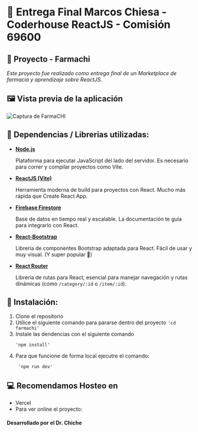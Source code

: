 # 🛒 Entrega Final Marcos Chiesa - Coderhouse ReactJS - Comisión 69600

## 💊 Proyecto - Farmachi

*Este proyecto fue realizado como entrega final de un Marketplace de farmacia y aprendizaje sobre ReactJS.*

## 🖼️ Vista previa de la aplicación

![Captura de FarmaCHI](public/CapturaAppFarmachi.png "Captura de la app")

## 📲 Dependencias / Librerias utilizadas:

* **[Node.js](https://nodejs.org/)**

  Plataforma para ejecutar JavaScript del lado del servidor. Es necesario para correr y compilar proyectos como Vite.
* **[ReactJS (Vite)]()**

  Herramienta moderna de build para proyectos con React. Mucho más rápida que Create React App.
* **[Firebase Firestore]()**

  Base de datos en tiempo real y escalable. La documentación te guía para integrarlo con React.
* **[React-Bootstrap]()**

  Librería de componentes Bootstrap adaptada para React. Fácil de usar y muy visual. (Y super popular 🤣)
* **[React Router]()**

  Librería de rutas para React, esencial para manejar navegación y rutas dinámicas (como `/category/:id` o `/item/:id`).

## 📝 Instalación:

1. Clone el repositorio
2. Utilice el siguiente comando para pararse dentro del proyecto `'cd farmachi'`
3. Instale las dendencias con el siguiente comando
   ```
   'npm install'
   ```
4. Para que funcione de forma local ejecutre el comando:
   ```
    'npm run dev'
   ```

## 💻 Recomendamos Hosteo en

* Vercel
* Para ver online el proyecto:

#### Desarrollado por el Dr. Chiche
